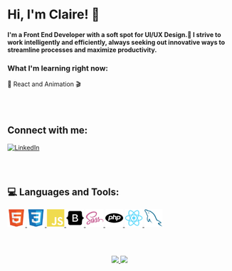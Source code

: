 # Hi, I'm Claire! 👋
#### I'm a Front End Developer with a soft spot for UI/UX Design.🫶 I strive to work intelligently and efficiently, always seeking out innovative ways to streamline processes and maximize productivity.

### What I'm learning right now: <br>
📱 React and Animation 🎬


<br><br>
## Connect with me:
 [![LinkedIn](https://img.shields.io/badge/LinkedIn-%230077B5.svg?logo=linkedin&logoColor=white)](https://www.linkedin.com/in/clairesimbulan/)


<br><br>
## 💻 Languages and Tools:
<p align="left">  
    <a href="https://www.w3.org/html/" target="_blank"> 
        <code><img src="https://raw.githubusercontent.com/devicons/devicon/master/icons/html5/html5-original.svg" alt="html5" width="40" height="40"/></code> 
    </a>  
    <a href="https://www.w3schools.com/css/" target="_blank"> 
        <code><img src="https://raw.githubusercontent.com/devicons/devicon/master/icons/css3/css3-original.svg" alt="css3" width="40" height="40"/></code> 
    </a> 
    <a href="https://developer.mozilla.org/en-US/docs/Web/JavaScript" target="_blank"> 
        <code><img src="https://raw.githubusercontent.com/devicons/devicon/master/icons/javascript/javascript-plain.svg" alt="javascript" width="40" height="40"/></code>  
    </a>
    <a href="https://getbootstrap.com" target="_blank"> 
        <code><img src="https://raw.githubusercontent.com/devicons/devicon/master/icons/bootstrap/bootstrap-plain.svg" alt="bootstrap" width="40" height="40"/></code>  
    </a> 
 <a href="https://sass-lang.com/" target="_blank"> 
        <code><img src="https://raw.githubusercontent.com/devicons/devicon/master/icons/sass/sass-original.svg" alt="sass" width="40" height="40"/></code> 
    </a> 
 <a href="https://www.php.net/" target="_blank"> 
        <code><img src="https://raw.githubusercontent.com/devicons/devicon/master/icons/php/php-plain.svg" alt="php" width="40" height="40"/></code> 
    </a> 
 <a href="https://react.dev/" target="_blank"> 
        <code><img src="https://raw.githubusercontent.com/devicons/devicon/master/icons/react/react-original.svg" alt="react" width="40" height="40"/></code> 
    </a> 
 <a href="https://www.mysql.com/" target="_blank"> 
        <code><img src="https://raw.githubusercontent.com/devicons/devicon/master/icons/mysql/mysql-plain.svg" alt="mysql" width="40" height="40"/></code> 
    </a> 
    
</p>


<br>
<br>


<p align="center">
<a href="https://github.com/AVS1508">
  <img height="180em" src="https://github-readme-stats-eight-theta.vercel.app/api?username=clairesm&show_icons=true&theme=algolia&include_all_commits=true&count_private=true"/>
  <img height="180em" src="https://github-readme-stats-eight-theta.vercel.app/api/top-langs/?username=clairesm&layout=compact&langs_count=8&theme=algolia"/>
</a>
</p>
